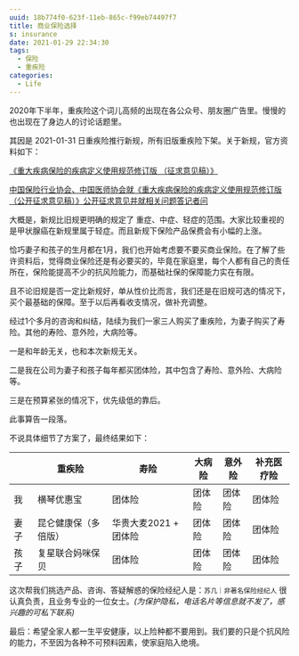 ```yaml
---
uuid: 18b774f0-623f-11eb-865c-f99eb74497f7
title: 商业保险选择
s: insurance
date: 2021-01-29 22:34:30
tags:
  - 保险
  - 重疾险
categories:
  - Life
---
```




2020年下半年，重疾险这个词儿高频的出现在各公众号、朋友圈广告里。慢慢的也出现在了身边人的讨论话题里。



其因是 2021-01-31 日重疾险推行新规，所有旧版重疾险下架。关于新规，官方资料如下：

[《重大疾病保险的疾病定义使用规范修订版 （征求意见稿）》](http://www.iachina.cn/module/download/downfile.jsp?classid=0&filename=a115db7ecc79413bbb47cd7a284ac6ec.pdf)

[中国保险行业协会、中国医师协会就《重大疾病保险的疾病定义使用规范修订版（公开征求意见稿）》公开征求意见并就相关问题答记者问](https://www.iachina.cn/art/2020/6/1/art_22_104494.html)



大概是，新规比旧规更明确的规定了 重症、中症、轻症的范围。大家比较重视的是甲状腺癌在新规里属于轻症。而且新规下保险产品保费会有小幅的上涨。

<!-- more -->

恰巧妻子和孩子的生月都在1月，我们也开始考虑要不要买商业保险。在了解了些许资料后，觉得商业保险还是有必要买的，毕竟在家庭里，每个人都有自己的责任所在，保险能提高不少的抗风险能力，而基础社保的保障能力实在有限。



且不论旧规是否一定比新规好，单从性价比而言，我们还是在旧规可选的情况下，买个最基础的保障。至于以后再看收支情况，做补充调整。



经过1个多月的咨询和纠结，陆续为我们一家三人购买了重疾险，为妻子购买了寿险。其他的寿险、意外险，大病险等。

一是和年龄无关，也和本次新规无关。

二是我在公司为妻子和孩子每年都买团体险，其中包含了寿险、意外险、大病险等。

三是在预算紧张的情况下，优先级低的靠后。

此事算告一段落。



不说具体细节了方案了，最终结果如下：



|      | 重疾险               | 寿险                  | 大病险 | 意外险 | 补充医疗险 |
| ---- | -------------------- | --------------------- | ------ | ------ | ---------- |
| 我   | 横琴优惠宝           | 团体险                | 团体险 | 团体险 | 团体险     |
| 妻子 | 昆仑健康保（多倍版） | 华贵大麦2021 + 团体险 | 团体险 | 团体险 | 团体险     |
| 孩子 | 复星联合妈咪保贝     | 团体险                | 团体险 | 团体险 | 团体险     |



这次帮我们挑选产品、咨询、答疑解惑的保险经纪人是：`苏几｜非著名保险经纪人` 很认真负责，且业务专业的一位女士。*(为保护隐私，电话名片等信息就不发了，感兴趣的可私下联系)*



最后：希望全家人都一生平安健康，以上险种都不要用到。我们要的只是个抗风险的能力，不至因为各种不可预料因素，使家庭陷入绝境。















